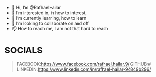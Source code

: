 - 👋 Hi, I’m @RafhaelHailar
- 👀 I’m interested in, in how to interest,
- 🌱 I’m currently learning, how to learn
- 💞️ I’m looking to collaborate on and off
- 📫 How to reach me, I am not that hard to reach

# SOCIALS
> FACEBOOK:https://www.facebook.com/rafhael.hailar.9/
> GITHUB:#
> LINKEDIN:https://www.linkedin.com/in/rafhael-hailar-94849b296/

<!---
RafhaelHailar/RafhaelHailar is a ✨ special ✨ repository because its `README.md` (this file) appears on your GitHub profile.
You can click the Preview link to take a look at your changes.
--->
